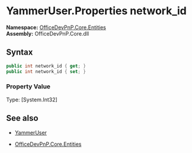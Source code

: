 # YammerUser.Properties network_id
**Namespace:** [OfficeDevPnP.Core.Entities](OfficeDevPnP.Core.Entities.md)  
**Assembly:** OfficeDevPnP.Core.dll  
## Syntax
```C#
public int network_id { get; }
public int network_id { set; }
```

### Property Value
Type: [System.Int32] 

## See also
- [YammerUser](YammerUser.md) 

- [OfficeDevPnP.Core.Entities](OfficeDevPnP.Core.Entities.md)
